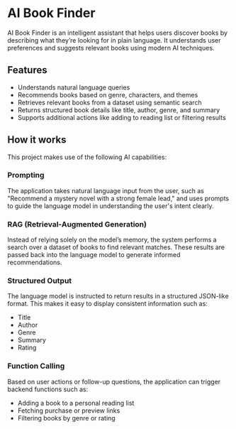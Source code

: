 # AI Book Finder

AI Book Finder is an intelligent assistant that helps users discover books by describing what they’re looking for in plain language. It understands user preferences and suggests relevant books using modern AI techniques.

## Features

- Understands natural language queries
- Recommends books based on genre, characters, and themes
- Retrieves relevant books from a dataset using semantic search
- Returns structured book details like title, author, genre, and summary
- Supports additional actions like adding to reading list or filtering results

## How it works

This project makes use of the following AI capabilities:

### Prompting
The application takes natural language input from the user, such as "Recommend a mystery novel with a strong female lead," and uses prompts to guide the language model in understanding the user's intent clearly.

### RAG (Retrieval-Augmented Generation)
Instead of relying solely on the model’s memory, the system performs a search over a dataset of books to find relevant matches. These results are passed back into the language model to generate informed recommendations.

### Structured Output
The language model is instructed to return results in a structured JSON-like format. This makes it easy to display consistent information such as:
- Title
- Author
- Genre
- Summary
- Rating

### Function Calling
Based on user actions or follow-up questions, the application can trigger backend functions such as:
- Adding a book to a personal reading list
- Fetching purchase or preview links
- Filtering books by genre or rating


